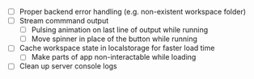 - [ ] Proper backend error handling (e.g. non-existent workspace folder)
- [ ] Stream commmand output
  - [ ] Pulsing animation on last line of output while running
  - [ ] Move spinner in place of the button while running
- [ ] Cache workspace state in localstorage for faster load time
  - [ ] Make parts of app non-interactable while loading
- [ ] Clean up server console logs
